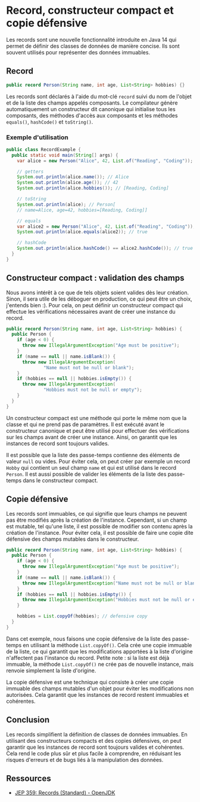 # Record, constructeur compact et copie défensive

Les records sont une nouvelle fonctionnalité introduite en Java 14 qui permet de définir des classes de données de
manière concise. Ils sont souvent utilisés pour représenter des données immuables.

## Record

```Java
public record Person(String name, int age, List<String> hobbies) {}
```

Les records sont déclarés à l'aide du mot-clé `record` suivi du nom de l'objet et de la liste des champs appelés
composants. Le compilateur génère automatiquement un constructeur dit canonique qui initialise tous les composants,
des méthodes d'accès aux composants et les méthodes `equals()`, `hashCode()` et `toString()`.

### Exemple d'utilisation

```Java
public class RecordExample {
  public static void main(String[] args) {
    var alice = new Person("Alice", 42, List.of("Reading", "Coding"));

    // getters
    System.out.println(alice.name()); // Alice
    System.out.println(alice.age()); // 42
    System.out.println(alice.hobbies()); // [Reading, Coding]

    // toString
    System.out.println(alice); // Person[
    // name=Alice, age=42, hobbies=[Reading, Coding]]

    // equals
    var alice2 = new Person("Alice", 42, List.of("Reading", "Coding"));
    System.out.println(alice.equals(alice2)); // true

    // hashCode
    System.out.println(alice.hashCode() == alice2.hashCode()); // true
  }
}
```

## Constructeur compact : validation des champs

Nous avons intérêt à ce que de tels objets soient valides dès leur création. Sinon, il sera utile de les déboguer en
production, ce qui peut être un choix, j'entends bien :). Pour cela, on peut définir un constructeur compact qui
effectue les vérifications nécessaires avant de créer une instance du record.

```Java
public record Person(String name, int age, List<String> hobbies) {
  public Person {
    if (age < 0) {
      throw new IllegalArgumentException("Age must be positive");
    }
    if (name == null || name.isBlank()) {
      throw new IllegalArgumentException(
              "Name must not be null or blank");
    }
    if (hobbies == null || hobbies.isEmpty()) {
      throw new IllegalArgumentException(
              "Hobbies must not be null or empty");
    }
  }
}
```

Un constructeur compact est une méthode qui porte le même nom que la classe et qui ne prend pas de paramètres. Il est
exécuté avant le constructeur canonique et peut être utilisé pour effectuer des vérifications sur les champs avant de
créer une instance. Ainsi, on garantit que les instances de record sont toujours valides.

Il est possible que la liste des passe-temps contienne des éléments de valeur `null` ou vides. Pour éviter cela, on peut
créer par exemple un record `Hobby` qui contient un seul champ `name` et qui est utilisé dans le record `Person`. Il est
aussi possible de valider les éléments de la liste des passe-temps dans le constructeur compact.

## Copie défensive

Les records sont immuables, ce qui signifie que leurs champs ne peuvent pas être modifiés après la création de
l'instance. Cependant, si un champ est mutable, tel qu'une liste, il est possible de modifier son contenu après la
création de l'instance. Pour éviter cela, il est possible de faire une copie dite défensive des champs mutables dans le
constructeur.

```Java
public record Person(String name, int age, List<String> hobbies) {
  public Person {
    if (age < 0) {
      throw new IllegalArgumentException("Age must be positive");
    }
    if (name == null || name.isBlank()) {
      throw new IllegalArgumentException("Name must not be null or blank");
    }
    if (hobbies == null || hobbies.isEmpty()) {
      throw new IllegalArgumentException("Hobbies must not be null or empty");
    }

    hobbies = List.copyOf(hobbies); // defensive copy
  }
}
```

Dans cet exemple, nous faisons une copie défensive de la liste des passe-temps en utilisant la méthode `List.copyOf()`.
Cela crée une copie immuable de la liste, ce qui garantit que les modifications apportées à la liste d'origine
n'affectent pas l'instance du record. Petite note : si la liste est déjà immuable, la méthode `List.copyOf()` ne crée
pas de nouvelle instance, mais renvoie simplement la liste d'origine.

La copie défensive est une technique qui consiste à créer une copie immuable des champs mutables d'un objet pour éviter
les modifications non autorisées. Cela garantit que les instances de record restent immuables et cohérentes.

## Conclusion

Les records simplifient la définition de classes de données immuables. En utilisant des constructeurs compacts et des
copies défensives, on peut garantir que les instances de record sont toujours valides et cohérentes. Cela rend le
code plus sûr et plus facile à comprendre, en réduisant les risques d'erreurs et de bugs liés à la manipulation des
données.

## Ressources

- [JEP 359: Records (Standard) - OpenJDK](https://openjdk.java.net/jeps/359)
